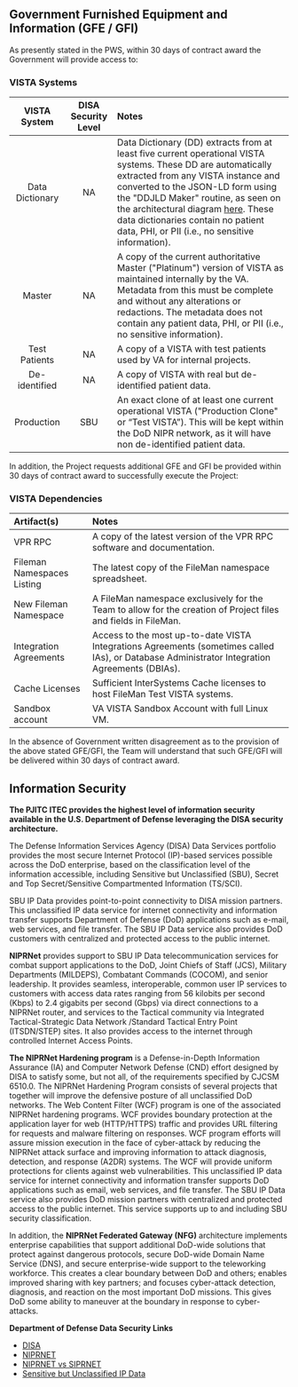 ## Government Furnished Equipment and Information (GFE / GFI)

As presently stated in the PWS, within 30 days of contract award the Government will provide access to:

### VISTA Systems

VISTA<br>System | DISA<br>Security Level | Notes
:---: | :---: | :---
Data Dictionary  | NA | Data Dictionary (DD) extracts from at least five current operational VISTA systems. These DD are automatically extracted from any VISTA instance and converted to the JSON-LD form using the "DDJLD Maker" routine, as seen on the architectural diagram [here](https://github.com/vistadataproject/documents/blob/master/README.md). These data dictionaries contain no patient data, PHI, or PII (i.e., no sensitive information).  
Master | NA | A copy of the current authoritative Master ("Platinum") version of VISTA as maintained internally by the VA. Metadata from this must be complete and without any alterations or redactions. The metadata does not contain any patient data, PHI, or PII (i.e., no sensitive information).
Test Patients  | NA | A copy of a VISTA with test patients used by VA for internal projects.
De-identified  | NA | A copy of VISTA with real but de-identified patient data. 
Production| SBU |An exact clone of at least one current operational VISTA ("Production Clone" or “Test VISTA”). This will be kept within the DoD NIPR network, as it will have non de-identified patient data.


In addition, the Project requests additional GFE and GFI be provided within 30 days of contract award to successfully execute the Project:

### VISTA Dependencies

Artifact(s) | Notes
:---  | :---
VPR RPC  |  A copy of the latest version of the VPR RPC software and documentation.
Fileman Namespaces Listing  | The latest copy of the FileMan namespace spreadsheet.
New Fileman Namespace  | A FileMan namespace exclusively for the Team to allow for the creation of Project files and fields in FileMan.
Integration Agreements | Access to the most up-to-date VISTA Integrations Agreements (sometimes called IAs), or Database Administrator Integration Agreements (DBIAs).
Cache Licenses  | Sufficient InterSystems Cache licenses to host FileMan Test VISTA systems.
Sandbox account  | VA VISTA Sandbox Account with full Linux VM.

In the absence of Government written disagreement as to the provision of the above stated GFE/GFI, the Team will understand that such GFE/GFI will be delivered within 30 days of contract award.


## Information Security

__The PJITC ITEC provides the highest level of information security available in the U.S. Department of Defense leveraging the DISA security architecture.__

The Defense Information Services Agency (DISA) Data Services portfolio provides the most secure Internet Protocol (IP)-based services possible across the DoD enterprise, based on the classification level of the information accessible, including Sensitive but Unclassified (SBU), Secret and Top Secret/Sensitive Compartmented Information (TS/SCI).

SBU IP Data provides point-to-point connectivity to DISA mission partners. This unclassified IP data service for internet connectivity and information transfer supports Department of Defense (DoD) applications such as e-mail, web services, and file transfer. The SBU IP Data service also provides DoD customers with centralized and protected access to the public internet. 


__NIPRNet__ provides support to SBU IP Data telecommunication services for combat support applications to the DoD, Joint Chiefs of Staff (JCS), Military Departments (MILDEPS), Combatant Commands (COCOM), and senior leadership. It provides seamless, interoperable, common user IP services to customers with access data rates ranging from 56 kilobits per second (Kbps) to 2.4 gigabits per second (Gbps) via direct connections to a NIPRNet router, and services to the Tactical community via Integrated Tactical-Strategic Data Network /Standard Tactical Entry Point (ITSDN/STEP) sites. It also provides access to the internet through controlled Internet Access Points.

__The NIPRNet Hardening program__ is a Defense-in-Depth Information Assurance (IA) and Computer Network Defense (CND) effort designed by DISA to satisfy some, but not all, of the requirements specified by CJCSM 6510.0. The NIPRNet Hardening Program consists of several projects that together will improve the defensive posture of all unclassified DoD networks. The Web Content Filter (WCF) program is one of the associated NIPRNet hardening programs. WCF provides boundary protection at the application layer for web (HTTP/HTTPS) traffic and provides URL filtering for requests and malware filtering on responses. WCF program efforts will assure mission execution in the face of cyber-attack by reducing the NIPRNet attack surface and improving information to attack diagnosis, detection, and response (A2DR) systems. The WCF will provide uniform protections for clients against web vulnerabilities. This unclassified IP data service for internet connectivity and information transfer supports DoD applications such as email, web services, and file transfer. The SBU IP Data service also provides DoD mission partners with centralized and protected access to the public internet. This service supports up to and including SBU security classification.

In addition, the __NIPRNet Federated Gateway (NFG)__ architecture implements enterprise capabilities that support additional DoD-wide solutions that protect against dangerous protocols, secure DoD-wide Domain Name Service (DNS), and secure enterprise-wide support to the teleworking workforce. This creates a clear boundary between DoD and others; enables improved sharing with key partners; and focuses cyber-attack detection, diagnosis, and reaction on the most important DoD missions. This gives DoD some ability to maneuver at the boundary in response to cyber-attacks.


__Department of Defense Data Security Links__
* [DISA](http://disa.mil/Network-Services/Data)
* [NIPRNET](https://en.wikipedia.org/wiki/NIPRNet)
* [NIPRNET vs SIPRNET](http://www.differencebetween.net/technology/protocols-formats/differences-between-niprnet-and-siprnet)
* [Sensitive but Unclassified IP Data](http://disa.mil/Network-Services/Data/SBU-IP#Section2)

